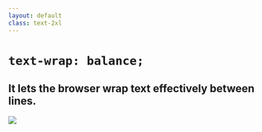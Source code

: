 ```yaml
---
layout: default
class: text-2xl
---
```


# `text-wrap: balance;`

## It lets the browser wrap text effectively between lines.

<img src="/images/textwrap-01.png" class="mt-5 h-70 m-auto" />
